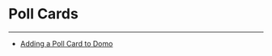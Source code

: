 


Poll Cards
==========
***
* [Adding a Poll Card to Domo](../../raw_kb/article/adding_a_poll_card_to_domo/index.html)
